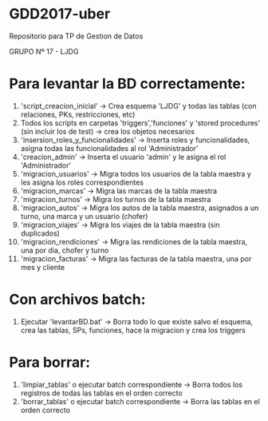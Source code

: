 # GDD2017-uber
Repositorio para TP de Gestion de Datos

GRUPO Nº 17 - LJDG

# Para levantar la BD correctamente:

1. 'script_creacion_inicial' -> Crea esquema 'LJDG' y todas las tablas (con relaciones, PKs, restricciones, etc)
2.  Todos los scripts en carpetas 'triggers','funciones' y 'stored procedures' (sin incluir los de test) -> crea los objetos necesarios
3. 'insersion_roles_y_funcionalidades' -> Inserta roles y funcionalidades, asigna todas las funcionalidades al rol 'Administrador'
4. 'creacion_admin' -> Inserta el usuario 'admin' y le asigna el rol 'Administrador'
5. 'migracion_usuarios' -> Migra todos los usuarios de la tabla maestra y les asigna los roles correspondientes
6. 'migracion_marcas' -> Migra las marcas de la tabla maestra
7. 'migracion_turnos' -> Migra los turnos de la tabla maestra
8. 'migracion_autos' -> Migra los autos de la tabla maestra, asignados a un turno, una marca y un usuario (chofer)
9. 'migracion_viajes' -> Migra los viajes de la  tabla maestra (sin duplicados)
10. 'migracion_rendiciones' -> Migra las rendiciones de la tabla maestra, una por dia, chofer y turno
11. 'migracion_facturas' -> Migra las facturas de la tabla maestra, una por mes y cliente

# Con archivos batch:

1. Ejecutar 'levantarBD.bat' -> Borra todo lo que existe salvo el esquema, crea las tablas, SPs, funciones, hace la migracion y crea los triggers

# Para borrar:

1. 'limpiar_tablas' o ejecutar batch correspondiente -> Borra todos los  registros de  todas las tablas en el orden correcto
2. 'borrar_tablas' o ejecutar batch correspondiente -> Borra las tablas en el orden correcto

